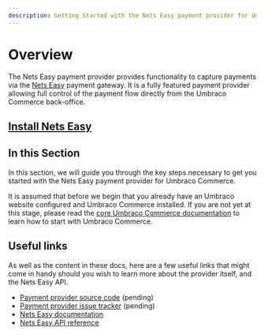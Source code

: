 ```yaml
---
description: Getting Started with the Nets Easy payment provider for Umbraco Commerce.
---
```


# Overview

The Nets Easy payment provider provides functionality to capture payments via the [Nets Easy](https://developers.nets.eu/nets-easy/en-EU/docs/) payment gateway. It is a fully featured payment provider allowing full control of the payment flow directly from the Umbraco Commerce back-office.

## [Install Nets Easy](../install-payment-providers.md)

## In this Section

In this section, we will guide you through the key steps necessary to get you started with the Nets Easy payment provider for Umbraco Commerce.

It is assumed that before we begin that you already have an Umbraco website configured and Umbraco Commerce installed. If you are not yet at this stage, please read the [core Umbraco Commerce documentation](http://localhost:5000/s/3rCehcwXc4nbpeGqcI2f/) to learn how to start with Umbraco Commerce.

## Useful links

As well as the content in these docs, here are a few useful links that might come in handy should you wish to learn more about the provider itself, and the Nets Easy API.

* [Payment provider source code](https://github.com/umbraco/Umbraco.Commerce.PaymentProviders.Nets) (pending)
* [Payment provider issue tracker](https://github.com/umbraco/Umbraco.Commerce.PaymentProviders.Nets/issues) (pending)
* [Nets Easy documentation](https://developers.nets.eu/nets-easy/en-EU/docs/)
* [Nets Easy API reference](https://developers.nets.eu/nets-easy/en-EU/api/)

